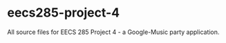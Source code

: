 eecs285-project-4
=================

All source files for EECS 285 Project 4 - a Google-Music party application.